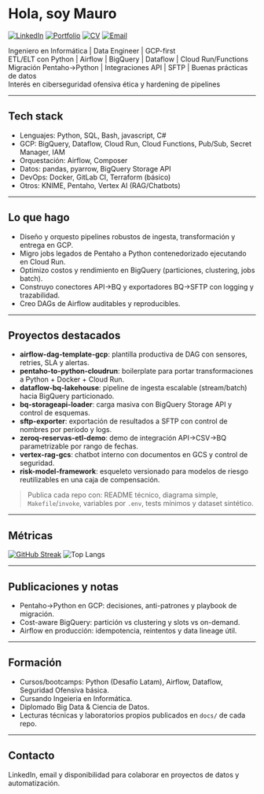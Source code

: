 
# Hola, soy Mauro

[![LinkedIn](https://img.shields.io/badge/LinkedIn-Perfil-blue)](https://www.linkedin.com/in/mauro-rivera-salinas/)
[![Portfolio](https://img.shields.io/badge/Portfolio-Web-lightgrey)](https://maaurors.github.io/)
[![CV](https://img.shields.io/badge/CV-PDF-green)](https://github.com/maaurors/CV/blob/main/docs/Mauro_CV.pdf)
[![Email](https://img.shields.io/badge/Email-contacto-red)](mailto:Maauro.rs@gmail.com)


Ingeniero en Informática | Data Engineer | GCP-first  
ETL/ELT con Python | Airflow | BigQuery | Dataflow | Cloud Run/Functions  
Migración Pentaho→Python | Integraciones API | SFTP | Buenas prácticas de datos  
Interés en ciberseguridad ofensiva ética y hardening de pipelines

---

## Tech stack
- Lenguajes: Python, SQL, Bash, javascript, C#
- GCP: BigQuery, Dataflow, Cloud Run, Cloud Functions, Pub/Sub, Secret Manager, IAM
- Orquestación: Airflow, Composer
- Datos: pandas, pyarrow, BigQuery Storage API
- DevOps: Docker, GitLab CI, Terraform (básico)
- Otros: KNIME, Pentaho, Vertex AI (RAG/Chatbots)

---

## Lo que hago
- Diseño y orquesto pipelines robustos de ingesta, transformación y entrega en GCP.
- Migro jobs legados de Pentaho a Python contenedorizado ejecutando en Cloud Run.
- Optimizo costos y rendimiento en BigQuery (particiones, clustering, jobs batch).
- Construyo conectores API→BQ y exportadores BQ→SFTP con logging y trazabilidad.
- Creo DAGs de Airflow auditables y reproducibles.

---

## Proyectos destacados
- **airflow-dag-template-gcp**: plantilla productiva de DAG con sensores, retries, SLA y alertas.
- **pentaho-to-python-cloudrun**: boilerplate para portar transformaciones a Python + Docker + Cloud Run.
- **dataflow-bq-lakehouse**: pipeline de ingesta escalable (stream/batch) hacia BigQuery particionado.
- **bq-storageapi-loader**: carga masiva con BigQuery Storage API y control de esquemas.
- **sftp-exporter**: exportación de resultados a SFTP con control de nombres por período y logs.
- **zeroq-reservas-etl-demo**: demo de integración API→CSV→BQ parametrizable por rango de fechas.
- **vertex-rag-gcs**: chatbot interno con documentos en GCS y control de seguridad.
- **risk-model-framework**: esqueleto versionado para modelos de riesgo reutilizables en una caja de compensación.

> Publica cada repo con: README técnico, diagrama simple, `Makefile`/`invoke`, variables por `.env`, tests mínimos y dataset sintético.

---

## Métricas
[![GitHub Streak](https://streak-stats.demolab.com?user=maaurors&hide_border=true&border_radius=6&locale=es&short_numbers=true&date_format=M%20j%5B%2C%20Y%5D)](https://git.io/streak-stats)
![Top Langs](https://github-readme-stats.vercel.app/api/top-langs/?username=anuraghazra&layout=compact)


---

## Publicaciones y notas
- Pentaho→Python en GCP: decisiones, anti-patrones y playbook de migración.
- Cost-aware BigQuery: partición vs clustering y slots vs on-demand.
- Airflow en producción: idempotencia, reintentos y data lineage útil.

---

## Formación
- Cursos/bootcamps: Python (Desafío Latam), Airflow, Dataflow, Seguridad Ofensiva básica.
- Cursando Ingeieria en Informática.
- Diplomado Big Data & Ciencia de Datos.
- Lecturas técnicas y laboratorios propios publicados en `docs/` de cada repo.

---

## Contacto
LinkedIn, email y disponibilidad para colaborar en proyectos de datos y automatización.
